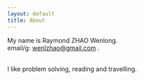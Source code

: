 ```yaml
---
layout: default
title: About
---
```

My name is Raymond ZHAO Wenlong.  
email/g: wenlzhao@gmail.com .  
<br>
  
I like problem solving, reading and travelling.  
